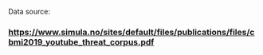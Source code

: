 Data source:

### https://www.simula.no/sites/default/files/publications/files/cbmi2019_youtube_threat_corpus.pdf
